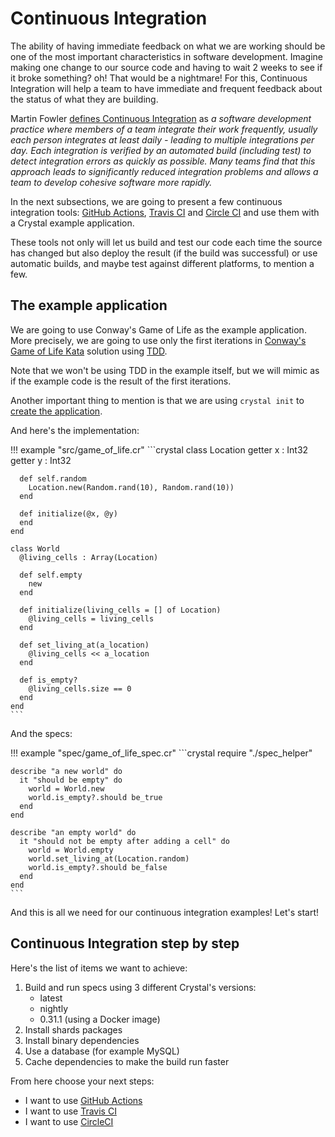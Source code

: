 # Continuous Integration

The ability of having immediate feedback on what we are working should be one of the most important characteristics in software development. Imagine making one change to our source code and having to wait 2 weeks to see if it broke something? oh! That would be a nightmare! For this, Continuous Integration will help a team to have immediate and frequent feedback about the status of what they are building.

Martin Fowler [defines Continuous Integration](https://www.martinfowler.com/articles/continuousIntegration.html) as
_a software development practice where members of a team integrate their work frequently, usually each person integrates at least daily - leading to multiple integrations per day. Each integration is verified by an automated build (including test) to detect integration errors as quickly as possible. Many teams find that this approach leads to significantly reduced integration problems and allows a team to develop cohesive software more rapidly._

In the next subsections, we are going to present a few continuous integration tools: [GitHub Actions](https://docs.github.com/actions), [Travis CI](https://travis-ci.org/) and [Circle CI](https://circleci.com/) and use them with a Crystal example application.

These tools not only will let us build and test our code each time the source has changed but also deploy the result (if the build was successful) or use automatic builds, and maybe test against different platforms, to mention a few.

## The example application

We are going to use Conway's Game of Life as the example application. More precisely, we are going to use only the first iterations in [Conway's Game of Life Kata](http://codingdojo.org/kata/GameOfLife/) solution using [TDD](https://martinfowler.com/bliki/TestDrivenDevelopment.html).

Note that we won't be using TDD in the example itself, but we will mimic as if the example code is the result of the first iterations.

Another important thing to mention is that we are using `crystal init` to [create the application](../using_the_compiler/#creating-a-crystal-project).

And here's the implementation:

!!! example "src/game_of_life.cr"
    ```crystal
    class Location
      getter x : Int32
      getter y : Int32

      def self.random
        Location.new(Random.rand(10), Random.rand(10))
      end

      def initialize(@x, @y)
      end
    end

    class World
      @living_cells : Array(Location)

      def self.empty
        new
      end

      def initialize(living_cells = [] of Location)
        @living_cells = living_cells
      end

      def set_living_at(a_location)
        @living_cells << a_location
      end

      def is_empty?
        @living_cells.size == 0
      end
    end
    ```

And the specs:

!!! example "spec/game_of_life_spec.cr"
    ```crystal
    require "./spec_helper"

    describe "a new world" do
      it "should be empty" do
        world = World.new
        world.is_empty?.should be_true
      end
    end

    describe "an empty world" do
      it "should not be empty after adding a cell" do
        world = World.empty
        world.set_living_at(Location.random)
        world.is_empty?.should be_false
      end
    end
    ```

And this is all we need for our continuous integration examples! Let's start!

## Continuous Integration step by step

Here's the list of items we want to achieve:

1. Build and run specs using 3 different Crystal's versions:
    * latest
    * nightly
    * 0.31.1 (using a Docker image)
2. Install shards packages
3. Install binary dependencies
4. Use a database (for example MySQL)
5. Cache dependencies to make the build run faster

From here choose your next steps:

* I want to use [GitHub Actions](gh-actions.md)
* I want to use [Travis CI](travis.md)
* I want to use [CircleCI](circleci.md)
